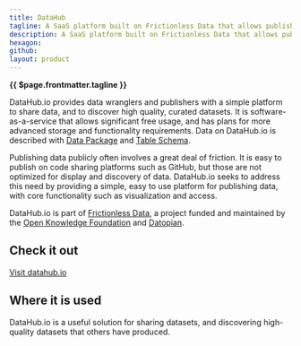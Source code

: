 ```yaml
---
title: DataHub
tagline: A SaaS platform built on Frictionless Data that allows publishing and sharing data, as well as discovery of high-quality curated data.
description: A SaaS platform built on Frictionless Data that allows publishing and sharing data, as well as discovery of high-quality curated data.
hexagon: 
github:
layout: product
---
```

 
**{{ $page.frontmatter.tagline }}**
 
DataHub.io provides data wranglers and publishers with a simple platform to share data, and to discover high quality, curated datasets. It is software-as-a-service that allows significant free usage, and has plans for more advanced storage and functionality requirements. Data on DataHub.io is described with [Data Package](https://specs.frictionlessdata.io/data-package/) and [Table Schema](/products/table-schema/).
 
Publishing data publicly often involves a great deal of friction. It is easy to publish on code sharing platforms such as GitHub, but those are not optimized for display and discovery of data. DataHub.io seeks to address this need by providing a simple, easy to use platform for publishing data, with core functionality such as visualization and access.
 
DataHub.io is part of [Frictionless Data](https://frictionlessdata.io), a project funded and maintained by the [Open Knowledge Foundation](https://okfn.org) and [Datopian](https://datopian.com).
 
## Check it out
 
[Visit datahub.io](https://datahub.io)
 
## Where it is used
 
DataHub.io is a useful solution for sharing datasets, and discovering high-quality datasets that others have produced.
 
